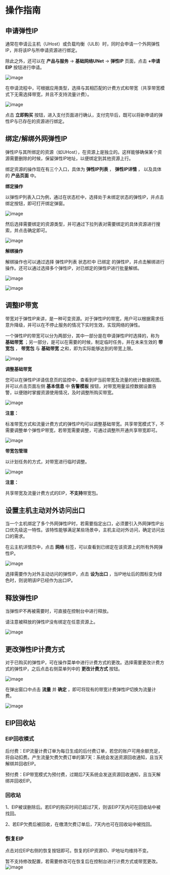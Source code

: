 # 操作指南

## 申请弹性IP

通常在申请云主机（UHost）或负载均衡（ULB）时，同时会申请一个外网弹性IP，并将该IP与所申请资源进行绑定。

除此之外，还可以在 **产品与服务** -\> **基础网络UNet** -\> **弹性IP** 页面，点击 **+申请EIP**
按钮进行申请。

![image](/images/eip4.png)

在申请流程中，可根据应用类型，选择与其相匹配的计费方式和带宽（共享带宽模式下无需选择带宽，并且不支持流量计费）。

![image](/images/eip5.png)

点击 **立即购买** 按钮，进入支付页面进行确认，支付完毕后，既可以将新申请的弹性IP与已存在的资源进行绑定。

## 绑定/解绑外网弹性IP

弹性IP与其所绑定的资源（如UHost），在资源上是独立的。这样能够确保某个资源需要删除的时候，保留弹性IP地址，以便绑定到其他资源上行。

绑定资源的操作现在有三个入口，具体为 **弹性IP列表** ， **弹性IP详情** ， 以及具体的 **产品页面** 中。

**绑定操作**

以弹性IP列表入口为例，通过在状态栏中，选择处于未绑定状态的弹性IP，并点击绑定按钮，即可打开绑定弹窗。

![image](/images/eip6.png)

然后选择需要绑定的资源类型，并可通过下拉列表对需要绑定的具体资源进行搜索，并点击确定即可。

![image](/images/eip7.png)

**解绑操作**

解绑操作也可以通过选择 弹性IP列表 状态栏中 已绑定
的弹性IP，并点击解绑进行操作。还可以通过选择多个弹性IP，对已绑定的弹性IP进行批量解绑。

![image](/images/eip8.png)

![image](/images/eip9.png)

## 调整IP带宽

带宽对于弹性IP来讲，是一种可变资源。对于弹性IP的带宽，用户可以根据需求任意升降级，并可以在不停止服务的情况下实时生效，实现网络的弹性。

一个弹性IP的带宽可以分为两部分，其中一部分是在申请弹性IP时选择的，称为 **基础带宽**
；另一部分，是可以在需要的时候，制定临时任务，并在未来生效的
**带宽包** ， **带宽包** 与 **基础带宽** 之和，即为实际能够达到的带宽上限。

![image](/images/eip10.png)

**调整基础带宽**

您可以在弹性IP详请信息页的监控中，查看到IP当前带宽及流量的统计数据视图。并可以点击页面左侧 **基本信息** 中 **告警模板**
按钮，对带宽用量监控数据设置告警，以便随时掌握资源使用情况，及时调整所购买带宽。

![image](/images/eip11.png)

**注意：**

标准带宽方式和流量计费方式的弹性IP均可以调整基础带宽。共享带宽模式下，不需要调整单个弹性IP带宽，若带宽需要调整，可通过调整所开通共享带宽即可。

![image](/images/eip12.png)

**带宽包管理**

以计划任务的方式，对带宽进行临时调整。

![image](/images/eip13.png)

**注意：**

共享带宽及流量计费方式的EIP，**不支持**带宽包。

## 设置主机主动对外访问出口

当一个主机绑定了多个外网弹性IP时，若需要指定出口，必须要引入外网弹性IP出口优先级这一特性。该特性能够满足某些场景中，主机主动对外访问，确定访问出口的需求。

在云主机详情页中，点击 **网络** 标签，可以查看到已绑定在该资源上的所有外网弹性IP。

![image](/images/eip14.png)

选择需要作为对外主动访问的弹性IP，点击 **设为出口** ，当IP地址后的图标变为绿色时，则说明该IP已经作为出口IP。

## 释放弹性IP

当弹性IP不再被需要时，可直接在控制台中进行释放。

请注意被释放的弹性IP没有绑定在任意资源上。

![image](/images/eip15.png)

## 更改弹性IP计费方式

对于已购买的弹性IP，可在操作菜单中进行计费方式的更改。选择需要更改计费方式的弹性IP，之后点击右侧菜单列中的 **更改计费方式** 按钮。

![image](/images/eip16.png)

在弹出窗口中点击 **流量** 并 **确定** ，即可将现有的带宽计费弹性IP切换为流量计费。

![image](/images/eip17.png)

## EIP回收站

### EIP回收模式
后付费：EIP流量计费订单为每日生成的后付费订单，若您的账户可用余额充足，将自动扣费。产生流量欠费欠费订单的第7天：系统会发送资源回收通知，且当天解绑并回收EIP。

预付费：EIP带宽模式为预付费，过期后7天系统会发送资源回收通知，且当天解绑并回收EIP。

### 回收站 
 1、EIP被误删除后。若EIP的购买时间已超过7天，则该EIP7天内可在回收站中被找回。

 2、若EIP欠费后被回收，在缴清欠费订单后，7天内也可在回收站中被找回。

### 恢复EIP

点击对应EIP右侧的恢复按钮即可。恢复的EIP资源ID、IP地址均维持不变。

暂不支持修改配置，若需要修改可在恢复后在控制台进行计费方式或带宽更改。
![image](/images/EIP回收站.png)
